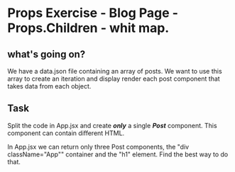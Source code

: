 # Props Exercise - Blog Page - Props.Children - whit map.

## what's going on?

We have a data.json file containing an array of posts.
We want to use this array to create an iteration and display render each post component that takes data from each object.


## Task

Split the code in App.jsx and create **_only_** a single **_Post_** component.
This component can contain different HTML.

In App.jsx we can return only three Post components, the "div className="App"" container and the "h1" element.
Find the best way to do that.
